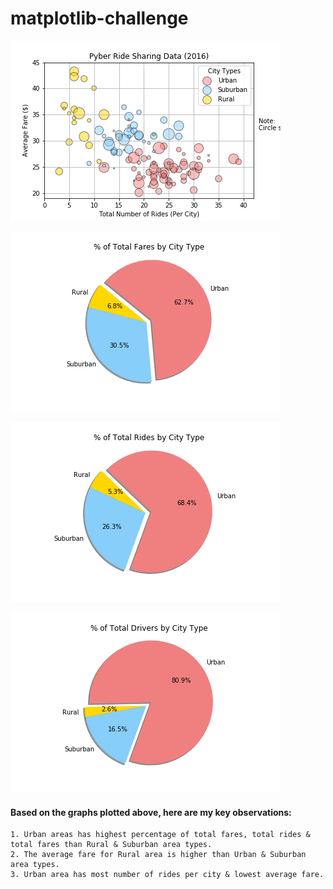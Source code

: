 # matplotlib-challenge


![Image of Bubble Ride share](https://github.com/karikashah/matplotlib-challenge/blob/master/data/01_Bubble_ride_share.png)

![Image of Pie City types](https://github.com/karikashah/matplotlib-challenge/blob/master/data/02_Pie_city_type.png)

![Image of Pie City types](https://github.com/karikashah/matplotlib-challenge/blob/master/data/03_Pie_total_rides.png)

![Image of Pie City types](https://github.com/karikashah/matplotlib-challenge/blob/master/data/04_Pie_total_drivers.png)

#### Based on the graphs plotted above, here are my key observations:
```
1. Urban areas has highest percentage of total fares, total rides & total fares than Rural & Suburban area types. 
2. The average fare for Rural area is higher than Urban & Suburban area types.
3. Urban area has most number of rides per city & lowest average fare.
```

